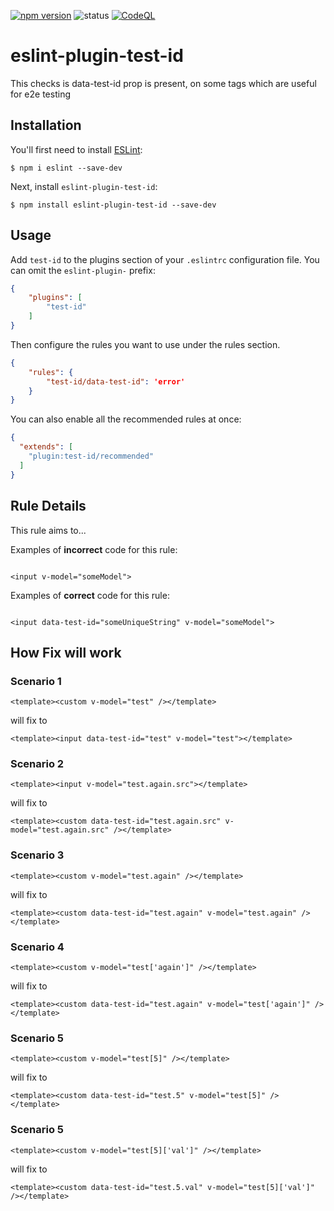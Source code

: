 [![npm version](https://badge.fury.io/js/eslint-plugin-test-id.svg)](https://badge.fury.io/js/eslint-plugin-test-id)
![status](https://github.com/prashantswami/eslint-plugin-test-id/actions/workflows/pull-requests.yml/badge.svg?branch=main)
[![CodeQL](https://github.com/prashantswami/eslint-plugin-test-id/actions/workflows/github-code-scanning/codeql/badge.svg?branch=main)](https://github.com/prashantswami/eslint-plugin-test-id/actions/workflows/github-code-scanning/codeql)

# eslint-plugin-test-id

This checks is data-test-id prop is present, on some tags which are useful for e2e testing

## Installation

You'll first need to install [ESLint](http://eslint.org):

```
$ npm i eslint --save-dev
```

Next, install `eslint-plugin-test-id`:

```
$ npm install eslint-plugin-test-id --save-dev
```


## Usage

Add `test-id` to the plugins section of your `.eslintrc` configuration file. You can omit the `eslint-plugin-` prefix:

```json
{
    "plugins": [
        "test-id"
    ]
}
```


Then configure the rules you want to use under the rules section.

```json
{
    "rules": {
        "test-id/data-test-id": 'error'
    }
}
```

You can also enable all the recommended rules at once:

```json
{
  "extends": [
    "plugin:test-id/recommended"
  ]
}
```

## Rule Details

This rule aims to...

Examples of **incorrect** code for this rule:

```vue

<input v-model="someModel">

```

Examples of **correct** code for this rule:

```vue

<input data-test-id="someUniqueString" v-model="someModel">

```

## How Fix will work

### Scenario 1
```vue
<template><custom v-model="test" /></template>
```
will fix to
```vue
<template><input data-test-id="test" v-model="test"></template>
```

### Scenario 2
```vue
<template><input v-model="test.again.src"></template>
```
will fix to
```vue
<template><custom data-test-id="test.again.src" v-model="test.again.src" /></template>
```

### Scenario 3
```vue
<template><custom v-model="test.again" /></template>
```
will fix to
```vue
<template><custom data-test-id="test.again" v-model="test.again" /></template>
```

### Scenario 4
```vue
<template><custom v-model="test['again']" /></template>
```
will fix to
```vue
<template><custom data-test-id="test.again" v-model="test['again']" /></template>
```

### Scenario 5
```vue
<template><custom v-model="test[5]" /></template>
```
will fix to
```vue
<template><custom data-test-id="test.5" v-model="test[5]" /></template>
```

### Scenario 5
```vue
<template><custom v-model="test[5]['val']" /></template>
```
will fix to
```vue
<template><custom data-test-id="test.5.val" v-model="test[5]['val']" /></template>
```
